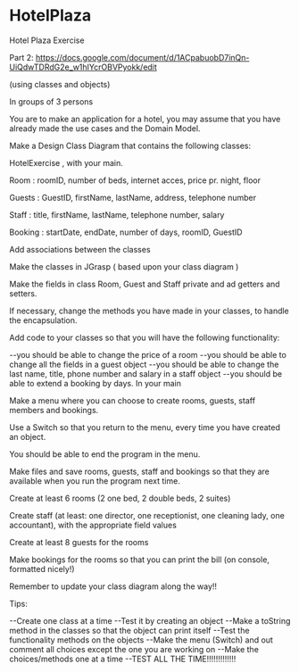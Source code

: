 # HotelPlaza
Hotel Plaza Exercise

Part 2: https://docs.google.com/document/d/1ACpabuobD7inQn-UiQdwTDRdG2e_w1hIYcrOBVPyokk/edit

(using classes and objects)

In groups of 3 persons

You are to make an application for a hotel, you may assume that you have already made the use cases and the Domain Model.

Make a Design Class Diagram that contains the following classes:

HotelExercise , with your main.

Room : roomID, number of beds, internet acces, price pr. night, floor

Guests : GuestID, firstName, lastName, address, telephone number

Staff : title, firstName, lastName, telephone number, salary

Booking : startDate, endDate, number of days, roomID, GuestID

Add associations between the classes

Make the classes in JGrasp ( based upon your class diagram )

Make the fields in class Room, Guest and Staff private and ad getters and setters.

If necessary, change the methods you have made in your classes, to handle the encapsulation.

Add code to your classes so that you will have the following functionality:

--you should be able to change the price of a room
--you should be able to change all the fields in a guest object
--you should be able to change the last name, title, phone number and salary in a staff object
--you should be able to extend a booking by days.
In your main

Make a menu where you can choose to create rooms, guests, staff members and bookings.

Use a Switch so that you return to the menu, every time you have created an object.

You should be able to end the program in the menu.

Make files and save rooms, guests, staff and bookings so that they are available when you run the program next time.

Create at least 6 rooms (2 one bed, 2 double beds, 2 suites)

Create staff (at least: one director, one receptionist, one cleaning lady, one accountant), with the appropriate field values

Create at least 8 guests for the rooms

Make bookings for the rooms so that you can print the bill (on console, formatted nicely!)

Remember to update your class diagram along the way!!

Tips:

--Create one class at a time
--Test it by creating an object
--Make a toString method in the classes so that the object can print itself
--Test the functionality methods on the objects
--Make the menu (Switch) and out comment all choices except the one you are working on
--Make the choices/methods one at a time
--TEST ALL THE TIME!!!!!!!!!!!!!
